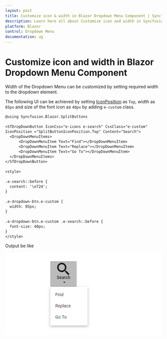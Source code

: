 ```yaml
---
layout: post
title: Customize icon & width in Blazor Dropdown Menu Component | Syncfusion
description: Learn here all about Customize icon and width in Syncfusion Blazor Dropdown Menu component and more.
platform: Blazor
control: Dropdown Menu
documentation: ug
---
```


# Customize icon and width in Blazor Dropdown Menu Component

Width of the Dropdown Menu can be customized by setting required width to the dropdown element.

The following UI can be achieved by setting [IconPosition](https://help.syncfusion.com/cr/blazor/Syncfusion.Blazor.SplitButtons.SfDropDownButton.html#Syncfusion_Blazor_SplitButtons_SfDropDownButton_IconPosition) as `Top`, width as `85px` and size of the font icon as `40px` by adding `e-custom` class.

```cshtml
@using Syncfusion.Blazor.SplitButtons

<SfDropDownButton IconCss="e-icons e-search" CssClass="e-custom" IconPosition ="SplitButtonIconPosition.Top" Content="Search">
  <DropDownMenuItems>
      <DropDownMenuItem Text="Find"></DropDownMenuItem>
      <DropDownMenuItem Text="Replace"></DropDownMenuItem>
      <DropDownMenuItem Text="Go To"></DropDownMenuItem>
  </DropDownMenuItems>
</SfDropDownButton>

<style>

.e-search::before {
  content: '\e724';
}

.e-dropdown-btn.e-custom {
  width: 85px;
}

.e-dropdown-btn.e-custom .e-search::before {
  font-size: 40px;
}
</style>
```

Output be like

![Button Sample](./../images/ddb-custom.png)